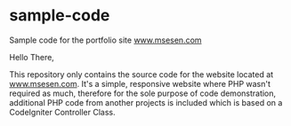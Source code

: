 # sample-code
Sample code for the portfolio site www.msesen.com

Hello There,

This repository only contains the source code for the website located at www.msesen.com. It's a simple, responsive website where PHP wasn't required as much, therefore for the sole purpose of code demonstration, additional PHP code from another projects is included which is based on a CodeIgniter Controller Class.
